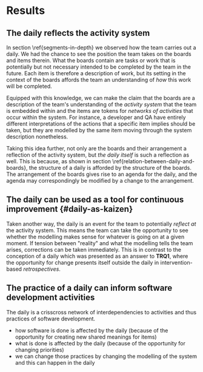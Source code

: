 
# Results

## The daily reflects the activity system

In section \ref{segments-in-depth} we observed how the team carries out a daily. We had the chance to see the position the team takes on the boards and items therein. What the boards contain are tasks or work that is potentially but not necessary intended to be completed by the team in the future. Each item is therefore a description of work, but its setting in the context of the boards affords the team an understanding of *how* this work will be completed.

Equipped with this knowledge, we can make the claim that the boards are a description of the team's understanding of the *activity system* that the team is embedded within and the items are tokens for *networks of activities* that occur within the system. For instance, a developer and QA have entirely different interpretations of the actions that a specific item implies should be taken, but they are modelled by the same item moving through the system description nonetheless.

Taking this idea further, not only are the boards and their arrangement a reflection of the activity system, but *the daily itself* is such a reflection as well. This is because, as shown in section \ref{relation-between-daily-and-boards}, the structure of a daily is afforded by the structure of the boards. The arrangement of the boards gives rise to an agenda for the daily, and the agenda may correspondingly be modified by a change to the arrangement.

## The daily can be used as a tool for continuous improvement {#daily-as-kaizen}

Taken another way, the daily is an event for the team to potentially *reflect at* the activity system. This means the team can take the opportunity to see whether the modelling makes sense for whatever is going on at a given moment. If tension between "reality" and what the modelling tells the team arises, corrections can be taken immediately. This is in contrast to the conception of a daily which was presented as an answer to **TRQ1**, where the opportunity for change presents itself outside the daily in intervention-based *retrospectives*.

## The practice of a daily can inform software development activities

The daily is a crisscross network of interdependencies to activities and thus practices of software development.

- how software is done is affected by the daily (because of the opportunity for creating new shared meanings for items)
- what is done is affected by the daily (because of the opportunity for changing priorities)
- we can change those practices by changing the modelling of the system and this can happen in the daily
